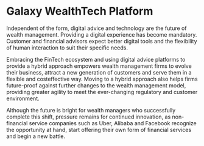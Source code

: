 # Galaxy WealthTech Platform



Independent of the form, digital advice and technology are the
future of wealth management. Providing a digital experience has
become mandatory. Customer and financial advisors expect better
digital tools and the flexibility of human interaction to suit their
specific needs.


Embracing the FinTech ecosystem and using digital advice
platforms to provide a hybrid approach empowers wealth
management firms to evolve their business, attract a new
generation of customers and serve them in a flexible and costeffective way.
Moving to a hybrid approach also helps firms future-proof against
further changes to the wealth management model, providing
greater agility to meet the ever-changing regulatory and customer
environment.

Although the future is bright for wealth managers who successfully
complete this shift, pressure remains for continued innovation,
as non-financial service companies such as Uber, Alibaba and
Facebook recognize the opportunity at hand, start offering their
own form of financial services and begin a new battle.
